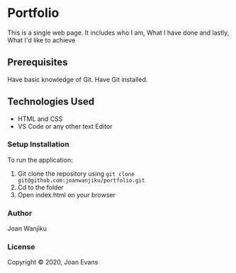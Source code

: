 # Portfolio
This is a single web page. It includes who I am, What I have done and lastly, What I'd like to achieve

## Prerequisites
Have basic knowledge of Git. Have Git installed.

## Technologies Used
- HTML and CSS
- VS Code or any other text Editor


### Setup Installation
To run the application:
1. Git clone the repository using `git clone git@github.com:joanwanjiku/portfolio.git`
2. Cd to the folder
3. Open index.html on your browser

### Author
Joan Wanjiku

### License
Copyright &copy; 2020, Joan Evans

